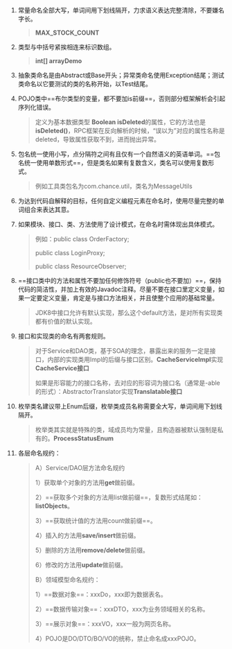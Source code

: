1. 常量命名全部大写，单词间用下划线隔开，力求语义表达完整清除，不要嫌名字长。

   > **MAX_STOCK_COUNT**

2. 类型与中括号紧挨相连来标识数组。

   > **int[] arrayDemo**

3. 抽象类命名是由Abstract或Base开头；异常类命名使用Exception结尾；测试类命名以它要测试的类的名称开始，以Test结尾。

4. POJO类中==布尔类型的变量，都不要加is前缀==，否则部分框架解析会引起序列化错误。

   > 定义为基本数据类型 **Boolean isDeleted**的属性，它的方法也是**isDeleted()**，RPC框架在反向解析的时候，“误以为”对应的属性名称是deleted，导致属性获取不到，进而抛出异常。

5. 包名统一使用小写，点分隔符之间有且仅有一个自然语义的英语单词。==包名统一使用单数形式==，但是类名如果有复数含义，类名可以使用复数形式。

   > 例如工具类包名为com.chance.util，类名为MessageUtils

6. 为达到代码自解释的目标，任何自定义编程元素在命名时，使用尽量完整的单词组合来表达其意。

7. 如果模块、接口、类、方法使用了设计模式，在命名时需体现出具体模式。

   > 例如：public class OrderFactory;
   >
   > public class LoginProxy;
   >
   > public class ResourceObserver;

8. ==接口类中的方法和属性不要加任何修饰符号（public也不要加）==，保持代码的简洁性，并加上有效的Javadoc注释。尽量不要在接口里定义变量，如果一定要定义变量，肯定是与接口方法相关，并且使整个应用的基础常量。

   > JDK8中接口允许有默认实现，那么这个default方法，是对所有实现类都有价值的默认实现。

9. 接口和实现类的命名有两套规则。

   > 对于Service和DAO类，基于SOA的理念，暴露出来的服务一定是接口，内部的实现类用Impl的后缀与接口区别。**CacheServiceImpl**实现**CacheService接口**
   >
   > 如果是形容能力的接口名称，去对应的形容词为接口名（通常是-able的形式）：AbstractorTranslator实现**Translatable接口**

10. 枚举类名建议带上Enum后缀，枚举类成员名称需要全大写，单词间用下划线隔开。

    > 枚举类其实就是特殊的类，域成员均为常量，且构造器被默认强制是私有的。**ProcessStatusEnum**

11. 各层命名规约：

    > A）Service/DAO层方法命名规约
    >
    >  1）获取单个对象的方法用**get**做前缀。
    >
    >  2）==获取多个对象的方法用list做前缀==，复数形式结尾如：**listObjects**。
    >
    >  3）==获取统计值的方法用count做前缀==。
    >
    >  4）插入的方法用**save/insert**做前缀。
    >
    >  5）删除的方法用**remove/delete**做前缀。
    >
    >  6）修改的方法用**update**做前缀。
    >
    > B）领域模型命名规约：
    >
    >  1）==数据对象==：xxxDo，xxx即为数据表名。
    >
    >  2）==数据传输对象==：xxxDTO，xxx为业务领域相关的名称。
    >
    >  3）==展示对象==：xxxVO，xxx一般为网页名称。
    >
    >  4）POJO是DO/DTO/BO/VO的统称，禁止命名成xxxPOJO。